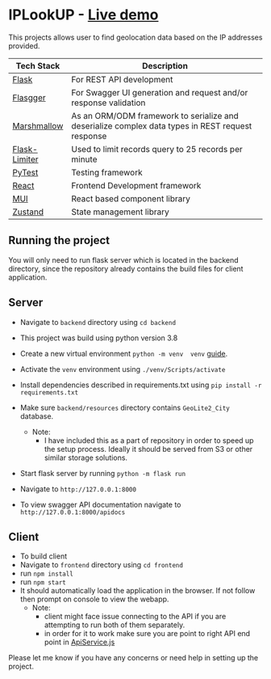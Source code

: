 # IPLookUP - [Live demo](http://dhruvinmakwana.pythonanywhere.com/)

This projects allows user to find geolocation data based on the IP addresses provided.

| Tech Stack                                                  | Description                                                                                      |
|-------------------------------------------------------------|--------------------------------------------------------------------------------------------------|
| [Flask](https://flask.palletsprojects.com/)                 | For REST API development                                                                         |
| [Flasgger](https://github.com/flasgger/flasgger)            | For Swagger UI generation and request and/or response validation                                 |
| [Marshmallow](https://marshmallow.readthedocs.io/en/stable/) | As an ORM/ODM framework to serialize and deserialize complex data types in REST request response |
| [Flask-Limiter](https://flask-limiter.readthedocs.io/en/stable/)                                               | Used to limit records query to 25 records per minute                                             |
| [PyTest](https://pytest.org/)                               | Testing framework                                                                                |
| [React](https://react.dev/)                                 | Frontend Development framework                                                                   |
| [MUI](https://mui.com/)                                     | React based component library                                                                    |
| [Zustand](https://github.com/pmndrs/zustand)                | State management library                                                                         |

## 

## Running the project
You will only need to run flask server which is located in the backend directory, since the repository already contains the build files for client application.

## Server
- Navigate to `backend` directory using `cd backend`

- This project was build using python version 3.8
- Create a new virtual environment  `python -m venv  venv` [guide](https://docs.python.org/3/library/venv.html).
- Activate the `venv` environment using `./venv/Scripts/activate`
- Install dependencies described in requirements.txt using `pip install -r requirements.txt`
- Make sure `backend/resources` directory contains `GeoLite2_City` database. 
  - Note:
    - I have included this as a part of repository in order to speed up the setup process. Ideally it should be served from S3 or other similar storage solutions.
- Start flask server by running  `python -m flask run`
- Navigate to `http://127.0.0.1:8000`
- To view swagger API documentation navigate to `http://127.0.0.1:8000/apidocs`

## Client
- To build client
- Navigate to `frontend` directory using `cd frontend`
- run `npm install`
- run `npm start`
- It should automatically load the application in the browser. If not follow then  prompt on console to view the webapp.
  - Note:
    - client might face issue connecting to the API if you are attempting to run both of them separately.
    - in order for it to work make sure you are point to right API end point in [ApiService.js](https://github.com/dhruvinmakwana/IPLookUP/blob/master/frontend/src/services/ApiService.js) 
    
Please let me know if you have any concerns or need help in setting up the project.